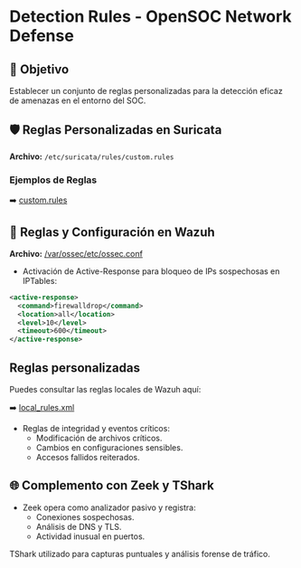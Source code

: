 # Detection Rules - OpenSOC Network Defense

## 🔎 Objetivo
Establecer un conjunto de reglas personalizadas para la detección eficaz de amenazas en el entorno del SOC.



## 🛡️ Reglas Personalizadas en Suricata

**Archivo:** `/etc/suricata/rules/custom.rules`

### Ejemplos de Reglas

➡️ [custom.rules](../../suricata/custom.rules)



## 🔧 Reglas y Configuración en Wazuh

**Archivo:** [/var/ossec/etc/ossec.conf](../../ossec/ossec.conf)

- Activación de Active-Response para bloqueo de IPs sospechosas en IPTables:
```xml
<active-response>
  <command>firewalldrop</command>
  <location>all</location>
  <level>10</level>
  <timeout>600</timeout>
</active-response>
```
## Reglas personalizadas

Puedes consultar las reglas locales de Wazuh aquí:

➡️ [local_rules.xml](../../wazuh/local_rules.xml)

- Reglas de integridad y eventos críticos:
  - Modificación de archivos críticos.
  - Cambios en configuraciones sensibles.
  - Accesos fallidos reiterados.



## 🌐 Complemento con Zeek y TShark

- Zeek opera como analizador pasivo y registra:
  - Conexiones sospechosas.
  - Análisis de DNS y TLS.
  - Actividad inusual en puertos.

TShark utilizado para capturas puntuales y análisis forense de tráfico.